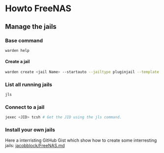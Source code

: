 # Howto FreeNAS

## Manage the jails

### Base command

```sh
warden help
```

#### Create a jail

```sh
warden create <jail Name> --startauto --jailtype pluginjail --template pluginjail
```

### List all running jails

```sh
jls
```

### Connect to a jail

```sh
jexec <JID> tcsh # Get the JID using the jls command.
```

### Install your own jails

Here a interristing GitHub Gist which show how to create some interresting jails: [jacobblock/FreeNAS.md](https://gist.github.com/mow4cash/e2fd4991bd2b787ca407a355d134b0ff)
